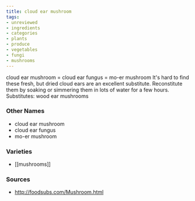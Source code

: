 ```yaml
---
title: cloud ear mushroom
tags:
- unreviewed
- ingredients
- categories
- plants
- produce
- vegetables
- fungi
- mushrooms
---
```

cloud ear mushroom = cloud ear fungus = mo-er mushroom It's hard to find these fresh, but dried cloud ears are an excellent substitute. Reconstitute them by soaking or simmering them in lots of water for a few hours. Substitutes: wood ear mushrooms

### Other Names

* cloud ear mushroom
* cloud ear fungus
* mo-er mushroom

### Varieties

* [[mushrooms]]

### Sources
* http://foodsubs.com/Mushroom.html
